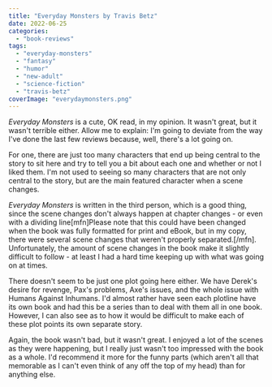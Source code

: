 ```yaml
---
title: "Everyday Monsters by Travis Betz"
date: 2022-06-25
categories: 
  - "book-reviews"
tags: 
  - "everyday-monsters"
  - "fantasy"
  - "humor"
  - "new-adult"
  - "science-fiction"
  - "travis-betz"
coverImage: "everydaymonsters.png"
---
```


_Everyday Monsters_ is a cute, OK read, in my opinion. It wasn't great, but it wasn't terrible either. Allow me to explain: I'm going to deviate from the way I've done the last few reviews because, well, there's a lot going on.

For one, there are just too many characters that end up being central to the story to sit here and try to tell you a bit about each one and whether or not I liked them. I'm not used to seeing so many characters that are not only central to the story, but are the main featured character when a scene changes.

_Everyday Monsters_ is written in the third person, which is a good thing, since the scene changes don't always happen at chapter changes - or even with a dividing line\[mfn\]Please note that this could have been changed when the book was fully formatted for print and eBook, but in my copy, there were several scene changes that weren't properly separated.\[/mfn\]. Unfortunately, the amount of scene changes in the book make it slightly difficult to follow - at least I had a hard time keeping up with what was going on at times.

There doesn't seem to be just one plot going here either. We have Derek's desire for revenge, Pax's problems, Axe's issues, and the whole issue with Humans Against Inhumans. I'd almost rather have seen each plotline have its own book and had this be a series than to deal with them all in one book. However, I can also see as to how it would be difficult to make each of these plot points its own separate story.

Again, the book wasn't bad, but it wasn't great. I enjoyed a lot of the scenes as they were happening, but I really just wasn't too impressed with the book as a whole. I'd recommend it more for the funny parts (which aren't all that memorable as I can't even think of any off the top of my head) than for anything else.
